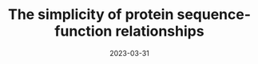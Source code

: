 ---
title: "The simplicity of protein sequence-function relationships"
date: "2023-03-31"
authors: "Park Y, Metzger BPH, Thornton JW"
reviewers: "Lam A, Macdonald CB, Sanchez R, Coyote-Maestas W"
image: "/assets/img/reviews/2023_park.png"

peer-review:
  - url: "https://www.nature.com/articles/s41467-024-51895-5#peer-review"
  - biorxiv_version: "2023.09.02.556057v2"
published:
- pmid: "39261454"
#- pmcid: "PMC10066184"
---